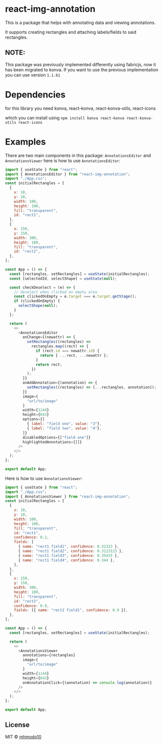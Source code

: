 # react-img-annotation
This is a package that helps with annotating data and viewing annotations.

It supports creating rectangles and attaching labels/fields to said rectangles.
## NOTE:
This package was previously implemented differently using fabricjs, now it has been migrated to konva. If you want to use the previous implementation you can use version `1.1.61`
# Dependencies
for this library you need konva, react-konva, react-konva-utils, react-icons

which you can install using `npm install konva react-konva react-konva-utils react-icons`

# Examples
There are two main components in this package: `AnnotationsEditor` and `AnnotationsViewer`
here is how to use `AnnotationsEditor`:
```javascript
import { useState } from "react";
import { AnnotationsEditor } from "react-img-annotation";
import "./App.css";
const initialRectangles = [
  {
    x: 10,
    y: 10,
    width: 100,
    height: 100,
    fill: "transparent",
    id: "rect1",
  },
  {
    x: 150,
    y: 150,
    width: 300,
    height: 100,
    fill: "transparent",
    id: "rect2",
  },
];

const App = () => {
  const [rectangles, setRectangles] = useState(initialRectangles);
  const [selectedId, selectShape] = useState(null);

  const checkDeselect = (e) => {
    // deselect when clicked on empty area
    const clickedOnEmpty = e.target === e.target.getStage();
    if (clickedOnEmpty) {
      selectShape(null);
    }
  };

  return (
    <>
      <AnnotationsEditor
        onChange={(newattr) => {
          setRectangles((rectangles) =>
            rectangles.map((rect) => {
              if (rect.id === newattr.id) {
                return { ...rect, ...newattr };
              }
              return rect;
            })
          );
        }}
        onAddAnnotation={(annotation) => {
          setRectangles((rectangles) => [...rectangles, annotation]);
        }}
        image={
          "url/to/image"
        }
        width={1144}
        height={643}
        options={[
          { label: "field one", value: "3"},
          { label: "field two", value: "4"},
        ]}
        disabledOptions={["field one"]}
        highlightedAnnotations={[]}
      />
    </>
  );
};

export default App;
```

Here is how to use `AnnotationsViewer`:
```javascript
import { useState } from "react";
import "./App.css";
import { AnnotationsViewer } from "react-img-annotation";
const initialRectangles = [
  {
    x: 10,
    y: 10,
    width: 100,
    height: 100,
    fill: "transparent",
    id: "rect1",
    confidence: 0.2,
    fields: [
      { name: "rect1 field1", confidence: 0.32323 },
      { name: "rect1 field2", confidence: 0.3123123 },
      { name: "rect1 field3", confidence: 0.35435 },
      { name: "rect1 field4", confidence: 0.344 },
    ],
  },
  {
    x: 150,
    y: 150,
    width: 300,
    height: 100,
    fill: "transparent",
    id: "rect2",
    confidence: 0.9,
    fields: [{ name: "rect2 field1", confidence: 0.9 }],
  },
];

const App = () => {
  const [rectangles, setRectangles] = useState(initialRectangles);

  return (
    <>
      <AnnotationsViewer
        annotations={rectangles}
        image={
          "url/to/image"
        }
        width={1144}
        height={643}
        onAnnotationClick={(annotation) => console.log(annotation)}
      />
    </>
  );
};

export default App;
```

## License

MIT © [mhmodo10](https://github.com/mhmodo10)